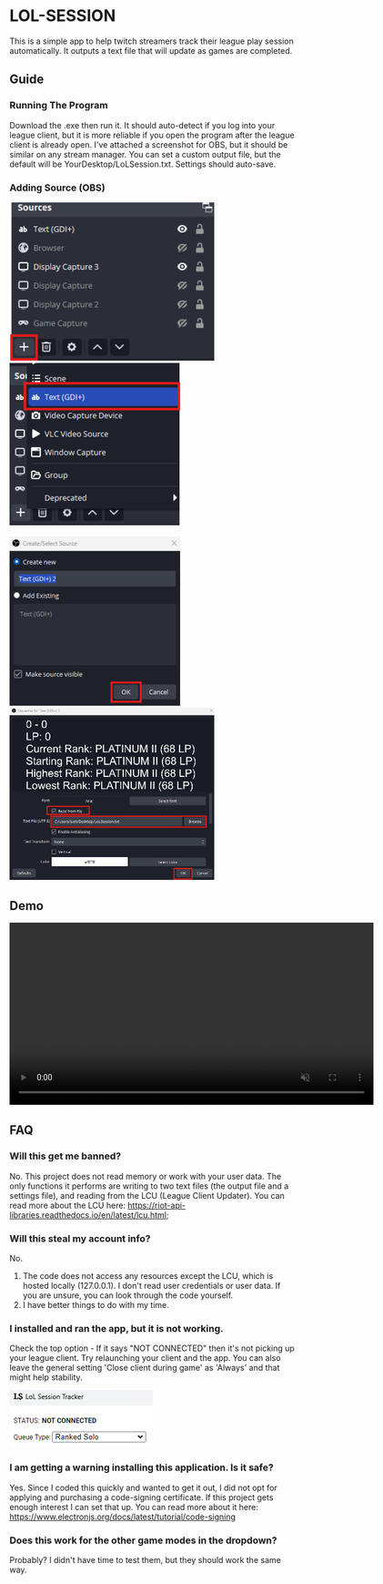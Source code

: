 # LOL-SESSION

This is a simple app to help twitch streamers track their league play session automatically. It outputs a text file that will update as games are completed.

## Guide

### Running The Program

Download the .exe then run it. It should auto-detect if you log into your league client, but it is more reliable if you open the program after the league client is already open. I've attached a screenshot for OBS, but it should be similar on any stream manager. You can set a custom output file, but the default will be YourDesktop/LoLSession.txt. Settings should auto-save. 

### Adding Source (OBS)

<img src="./media/guide-1.png" width="360px" style="margin-right: 60px">
<img src="./media/guide-2.png" width="300px">
<br />
<br />
<img src="./media/guide-3.png" width="300px" style="margin-right: 60px">
<img src="./media/guide-4.png" width="360px">

## Demo

<video width="640" autoplay loop muted>
  <source src="./media/demo.mp4" type="video/mp4" />
  Your browser does not support the video tag.
</video>

## FAQ

### Will this get me banned?

No. This project does not read memory or work with your user data. The only functions it performs are writing to two text files (the output file and a settings file), and reading from the LCU (League Client Updater). You can read more about the LCU here: https://riot-api-libraries.readthedocs.io/en/latest/lcu.html; 

### Will this steal my account info?

No. 
  1. The code does not access any resources except the LCU, which is hosted locally (127.0.0.1). I don't read user credentials or user data. If you are unsure, you can look through the code yourself. 
  2. I have better things to do with my time.

### I installed and ran the app, but it is not working.

Check the top option - If it says "NOT CONNECTED" then it's not picking up your league client. Try relaunching your client and the app. You can also leave the general setting 'Close client during game' as 'Always' and that might help stability. 

![FAQ1.png](./media/faq-1.png)

### I am getting a warning installing this application. Is it safe?

Yes. Since I coded this quickly and wanted to get it out, I did not opt for applying and purchasing a code-signing certificate. If this project gets enough interest I can set that up. You can read more about it here: https://www.electronjs.org/docs/latest/tutorial/code-signing

### Does this work for the other game modes in the dropdown?

Probably? I didn't have time to test them, but they should work the same way. 